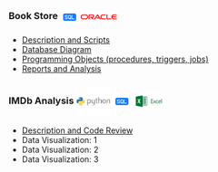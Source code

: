 ### Book Store    <img align="center" src="logo/sql.png" width="32px" > <img align="center" src="logo/oracle.png" width="64px" > 
* [Description and Scripts](book_store/description.md)
* [Database Diagram](book_store/table_organization.pdf)
* [Programming Objects (procedures, triggers, jobs)](book_store/programming.pdf)
* [Reports and Analysis](book_store/reports.pdf)


### IMDb Analysis    <img align="center" src="logo/python.png" width="60px" > <img align="center" src="logo/sql.png" width="32px" > <img align="center" src="logo/excel.png" width="56px" >
* [Description and Code Review](imdb_analysis/description.md)
* Data Visualization: 1
* Data Visualization: 2
* Data Visualization: 3
